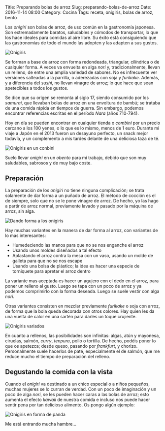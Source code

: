 Title: Preparando bolas de arroz
Slug: preparando-bolas-de-arroz
Date: 2016-11-14 08:00
Category: Cocina
Tags: receta, onigiris, bolas de arroz, bento



Los *onigiri* son bolas de arroz, de uso común en la gastronomía japonesa. Son extremadamente baratos, saludables y cómodos de transportar, lo que los hace ideales para comidas al aire libre. Su éxito está consiguiendo que las gastronomías de todo el mundo las adopten y las adapten a sus gustos.

![Onigiris]({filename}/images/onigiri_1.jpg)

Se forman a base de arroz con forma redondeada, triangular, cilíndrica o de cualquier forma. A veces va envuelta en alga *nori* y, tradicionalmente, llevan un relleno, de entre una amplia variedad de sabores. No es infrecuente ver versiones salteadas a la parrilla, o aderezadas con soja y *furikake*. Además, y a diferencia del *sushi*, no llevan vinagre de arroz; lo que hace que sean apetecibles a todos los gustos.

Se dice que su origen se remonta al siglo 17, siendo consumido por los *samurai*, que llevaban bolas de arroz en una envoltura de bambú; se trataba de una comida rápida en tiempos de guerra. Sin embargo, podemos encontrar referencias escritas en el período *Nara* (años 710-794).

Hoy en día se pueden encontrar en cualquier tienda o *combini* por un precio cercano a los 100 yenes, o lo que es lo mismo, menos de 1 euro. Durante mi viaje a Japón en el 2013 fueron un desayuno perfecto, un snack mejor todavía, y un complemento a mis tardes delante de una deliciosa taza de té.

![Onigiris en un conbini]({filename}/images/onigiri_2.jpg)

Suelo llevar *onigiri* en un *obento* para mi trabajo, debido que son muy saludables, sabrosos y de muy bajo coste.

## Preparación

La preparación de los *onigiri* no tiene ninguna complicación; se trata solamente de dar forma a un puñado de arroz. El método de cocción es el de siempre, solo que no se le pone vinagre de arroz. De hecho, yo las hago a partir de arroz normal, previamente lavado y pasado por la máquina de arroz, sin alga.

![Dando forma a los onigiris]({filename}/images/onigiri_3.jpg)

Hay muchas variantes en la manera de dar forma al arroz, con variantes de lo mas interesantes:

* Humedeciendo las manos para que no se nos enganche el arroz
* Usando unos moldes diseñados a tal efecto
* Aplastando el arroz contra la mesa con un vaso, usando un molde de galleta para que no se nos escape
* Usando una bolsa de plástico; la idea es hacer una especie de torniquete para apretar el arroz dentro

La variante mas aceptada es hacer un agujero con el dedo en el arroz, para poner un relleno al gusto. Luego se tapa con un poco de arroz y ya podemos comprimirlo con la forma deseada. Luego se suele vestir con alga *nori*.

Otras variantes consisten en mezclar previamente *furikake* o soja con arroz, de forma que la bola queda decorada con otros colores. Hay quien les da una vuelta de calor en una sartén para darles un toque crujiente.

![Onigiris variados]({filename}/images/onigiri_4.jpg)

En cuanto a rellenos, las posibilidades son infinitas: algas, atún y mayonesa, ciruelas, salmón, *curry*, *tenpura*, pollo o tortilla. De hecho, podéis poner lo que os apetezca; desde queso, pasando por *frankfurt*, y chorizo. Personalmente suele hacerlos de paté, especialmente el de salmón, que me reduce mucho el tiempo de preparación del relleno.

## Degustando la comida con la vista

Cuando el *onigiri* va destinado a un chico especial o a niños pequeños, muchas mujeres se lo curran de verdad. Con un poco de imaginación y un poco de alga *nori*, se les pueden hacer caras a las bolas de arroz; esto aumenta el efecto *kawaii* de nuestra comida e incluso nos puede hacer sentir pena por tan delicioso alimento. Os pongo algún ejemplo:

![Onigiris en forma de panda]({filename}/images/onigiri_5.jpg)

Me está entrando mucha hambre...
